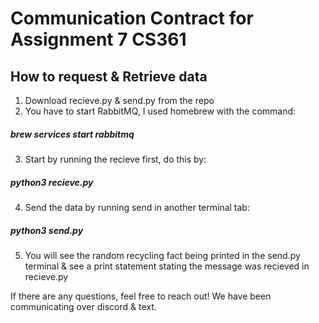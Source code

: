 # Communication Contract for Assignment 7 CS361 

## How to request & Retrieve data

1) Download recieve.py & send.py from the repo
2) You have to start RabbitMQ, I used homebrew with the command: 
##### brew services start rabbitmq
3) Start by running the recieve first, do this by:
##### python3 recieve.py
4) Send the data by running send in another terminal tab:
##### python3 send.py
5) You will see the random recycling fact being printed in the send.py terminal & see a print statement stating the message was recieved in recieve.py

If there are any questions, feel free to reach out! We have been communicating over discord & text.

